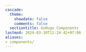 ```yaml
---
cascade:
  theme:
    showdate: false
    comments: false
  sectiontitle: GoHugo Components
lastmod: 2024-03-10T11:24:42+07:00
aliases:
- components/
---
```

